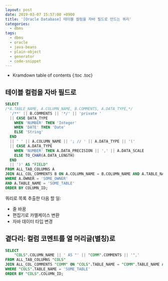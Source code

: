 ```yaml
---
layout: post
date: 2019-03-07 15:57:00 +0900
title: '[Oracle Database] 테이블 컬럼을 자바 필드로 만드는 쿼리'
categories:
  - dbms
tags:
  - dbms
  - oracle
  - java-beans
  - plain-object
  - generator
  - code-snippet
---
```


* Kramdown table of contents
{:toc .toc}

## 테이블 컬럼을 자바 필드로

```sql
SELECT
/*A.TABLE_NAME, A.COLUMN_NAME, B.COMMENTS, A.DATA_TYPE,*/
  '/**' || B.COMMENTS || '*/' || 'private '
  || CASE DATA_TYPE
    WHEN 'NUMBER' THEN 'Integer'
    WHEN 'DATE' THEN 'Date'
    ELSE 'String'
  END
  || ' ' || A.COLUMN_NAME || '; // ' || A.DATA_TYPE || '('
  || CASE A.DATA_TYPE
    WHEN 'NUMBER' THEN A.DATA_PRECISION || ',' || A.DATA_SCALE
    ELSE TO_CHAR(A.DATA_LENGTH)
  END
  || ')' AS "FIELD"
FROM ALL_TAB_COLUMNS A
JOIN ALL_COL_COMMENTS B ON A.COLUMN_NAME = B.COLUMN_NAME AND A.TABLE_NAME = B.TABLE_NAME
WHERE A.OWNER = 'SOME_OWNER'
AND A.TABLE_NAME = 'SOME_TABLE'
ORDER BY COLUMN_ID;
```

쿼리로 목록 추출한 다음 할 일:

- 줄 바꿈
- 편집기로 카멜케이스 변환
- 자바 데이터 타입 변경

## 곁다리: 컬럼 코멘트를 열 머리글(별칭)로

```sql
SELECT
    "COLS".COLUMN_NAME || ' AS "' || "COMM".COMMENTS || '",'
FROM ALL_TAB_COLUMNS "COLS"
JOIN ALL_COL_COMMENTS "COMM" ON "COLS".TABLE_NAME = "COMM".TABLE_NAME AND "COLS".COLUMN_NAME = "COMM".COLUMN_NAME
WHERE "COLS".TABLE_NAME = 'SOME_TABLE'
ORDER BY "COLS".COLUMN_ID;
```
